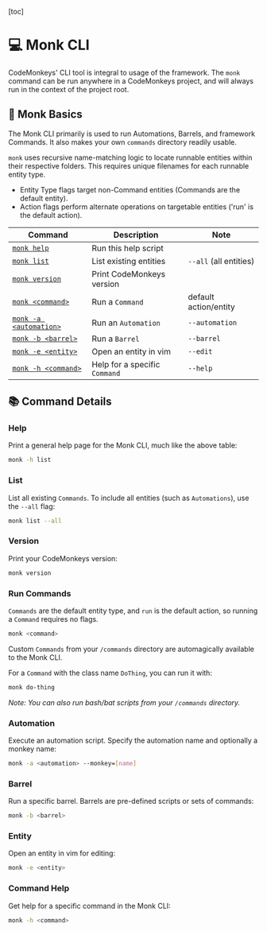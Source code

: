 [toc]

# 💻 Monk CLI

CodeMonkeys' CLI tool is integral to usage of the framework. The `monk` command can be run anywhere in a CodeMonkeys
project, and will always run in the context of the project root.

## 🧱 Monk Basics

The Monk CLI primarily is used to run Automations, Barrels, and framework Commands. It also makes your own `commands`
directory readily usable.

`monk` uses recursive name-matching logic to locate runnable entities within their respective folders. This requires unique filenames for each runnable
entity type.

- Entity Type flags target non-Command entities (Commands are the default entity).
- Action flags perform alternate operations on targetable entities ('run' is the default action).

| Command                               | Description                   | Note                   |
|---------------------------------------|-------------------------------|------------------------|
| [`monk help`](#help)                  | Run this help script          |                        |
| [`monk list`](#list)                  | List existing entities        | `--all` (all entities) |
| [`monk version`](#version)            | Print CodeMonkeys version     |                        |
| [`monk <command>`](#command)          | Run a `Command`               | default action/entity  |
| [`monk -a <automation>`](#automation) | Run an `Automation `          | `--automation`         |
| [`monk -b <barrel>`](#barrel)         | Run a `Barrel`                | `--barrel`             |
| [`monk -e <entity>`](#entity)         | Open an entity in vim         | `--edit`               |
| [`monk -h <command>`](#command-help)  | Help for a specific `Command` | `--help`               |

## 📚 Command Details

### Help

Print a general help page for the Monk CLI, much like the above table:

```bash
monk -h list
```

### List

List all existing `Commands`. To include all entities (such as `Automations`), use the `--all` flag:

```bash
monk list --all
```

### Version

Print your CodeMonkeys version:

```bash
monk version
```

### Run Commands

`Commands` are the default entity type, and `run` is the default action, so running a `Command` requires no flags.

```bash
monk <command>
```

Custom `Commands` from your `/commands` directory are automagically available to the Monk CLI.

For a `Command` with the class name `DoThing`, you can run it with:

```bash
monk do-thing
```

_Note: You can also run bash/bat scripts from your `/commands` directory._

### Automation

Execute an automation script. Specify the automation name and optionally a monkey name:

```bash
monk -a <automation> --monkey=[name]
```

### Barrel

Run a specific barrel. Barrels are pre-defined scripts or sets of commands:

```bash
monk -b <barrel>
```

### Entity

Open an entity in vim for editing:

```bash
monk -e <entity>
```

### Command Help

Get help for a specific command in the Monk CLI:

```bash
monk -h <command>
```
